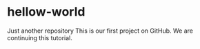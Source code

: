 # hellow-world
Just another repository
This is our first project on GitHub.
We are continuing this tutorial.

